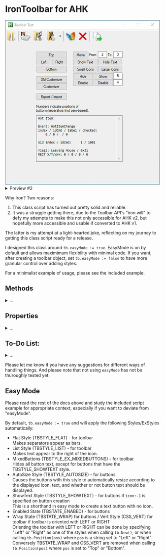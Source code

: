 # IronToolbar for AHK

<img src="images/preview.gif" />

<details>
<summary>Preview #2</summary>
<img src="images/preview2.gif" />
</details>

Why Iron?  Two reasons:
1) This class script has turned out pretty solid and reliable.
2) It was a struggle getting there, due to the Toolbar API's "iron will" to defy my attempts to make this not only accessible for AHK v2, but hopefully more accessible and usable if converted to AHK v1.

The latter is my attempt at a light-hearted joke, reflecting on my journey to getting this class script ready for a release.

I designed this class around `tb.easyMode := true`.  EasyMode is on by default and allows maximimum flexibility with minimal code.  If you want, after creating a toolbar object, set `tb.easyMode := false` to have more granular control over adding styles.

For a minimalist example of usage, please see the included example.

## Methods

<details>
<summary>...</summary>

### Toolbar.New()
Usage: `tb := Toolbar.New(in_gui, sOptions, Styles, MixedBtns, EasyMode)`

Creates a new toolbar.  Most styles are applied to toolbars automatically.

* in_gui: A GUI object to attach the toolbar to.
* sOptions: A string of options, formatted the same as AHK GUI options.
* Styles: A string of Styles and ExStyles to apply to the toolbar.
* MixedBtns: Boolean, true by default.\
By default, toolbar style "List" and ExStyle "MixedButtons" are automatically set so that the user can easily set a mix of text buttons, icon buttons, and buttons with icon and text.  Set this value to false to omit these styles.  This will allow you to use `tb.ShowText()` and `tb.HideText` to toggle button text, and the button text will be below all the buttons instead of to the right of the icon (which is what "List" style does).
* EasyMode: Boolean, true by default.\
Turning off Easy Mode automatically disables MixedBtns.  All automatic styles are disabled so you can control them manually.

Toolbar Styles:

[Toolbar Styles Reference - MS.docs](https://docs.microsoft.com/en-us/windows/win32/controls/toolbar-control-and-button-styles)\
AltDrag, CustomErase, Flat, List, RegisterDrop, ToolTips, Transparent, Wrapable

[Window Styles Reference - also affects the toolbar - MS.docs](https://docs.microsoft.com/en-us/windows/win32/winmsg/window-styles)\
Border, TabStop, ThickFrame, Child (these styles are rarely used directly with toolbars)

[Common Control Styles Reference - MS.docs](https://docs.microsoft.com/en-us/windows/win32/controls/common-control-styles)\
Adjustable, Bottom, Left, Right, Top, NoDivider, NoMoveX, NoMoveY, NoParentAlign, NoResize, Vert

[Toolbar ExStyles Reference - MS.docs](https://docs.microsoft.com/en-us/windows/win32/controls/toolbar-extended-styles)\
DoubleBuffer, DrawDDArrows, HideClippedButtons, MixedButtons\
MultiColumn, Vertical (suggested to NOT use MultiColumn and Vertical)

### tb.Add(btn_array)

Usage: `tb.Add([btn_array])`

Adds buttons and separators to the toolbar.  When adding a separator, you only need to specify `{label:""}`.  Other buttons can be specified with nothing more than specifying `{label:"txt", icon:#}`, unless you want to add the other types of buttons that toolbar supports (ie. DropDown button, Check button, etc).  In this case you would need to specify all necessary `styles` and `states` to get the button and behavior you want.

The format for the btn_array is as follows:

```
btnArray := [ { label:"str", icon:int, styles:"str", states:"str" }
            , { ... }
            , { ... } ]
```

* label: Any string for button text.
* icon: Image List index for which icon to use (not zero-based).
* styles: A space separated list of styles and exStyles to apply.
* states: A space separated list of states to apply.

[Toolbar Button Styles Reference](https://docs.microsoft.com/en-us/windows/win32/controls/toolbar-control-and-button-styles)\
AutoSize, Button, Check, CheckGroup, DropDown, Group, NoPrefix, Sep, ShowText, WholeDropDown

[Toolbar Button States Reference](https://docs.microsoft.com/en-us/windows/win32/controls/toolbar-button-states)\
Checked, Ellipses, Enabled, Hidden, Marked, Pressed, Wrap, Grayed

### tb.BtnCount()
Usage: `tb.BtnCount()`

Returns the number of elements in the toolbar (including separators).

### tb.ClearButtons()
Usage: `tb.ClearButtons()`

Deletes all buttons on the toolbar.

### tb.CmdToIndex()
Usage: `idx := tb.CmdToIndex(idCmd)`

* idCmd: The button ID specified.  Use `tb.GetButton(idx)` to find a button's idCmd.

This is useful when using `tb.SendMsg()`.  Sometimes wParam or lParam will require the idCmd of a button instead of it's index.

### tb.Customizer()
Usage: `tb.Customizer()`

Invokes the improved Toolbar Customizer.  This customizer does everything the `OldCustomizer()` does, except that it will only hide buttons, not delete them.

### tb.Delete()
Usage: `tb.Delete(idx)`

* idx:  The 1-based index of the button to delete.

### tb.EnableButton()
Usage: `tb.EnableButton(idx, status)`

Sets button enabled / disabled status.

* idx: The 1-based index of the button to affect.
* status: TRUE or FALSE.  TRUE to enable the button, FALSE to disable it.

### tb.Export()
Usage: `map := tb.Export()`

Exports the current layout of the buttons.  States and styles are also preserved.  The output map is meant to be used with an object serializer in order to save it to disk.

Recommended serializer: [JSON](https://www.autohotkey.com/boards/viewtopic.php?f=83&t=74799&sid=3c11c9a47a6500664963402ec9ccb082)

### tb.GetButton()
Usage: `tb.GetButton(idx)`

This function returns a button object with the following properties:\
`index, label, icon, states, styles, idCmd, iString`

* idx: The 1-based index of the button to get.

This method is not usually needed for simple useage, but can be used for advanced scripting.

### tb.GetButtonDims()
Usage: `dims := tb.GetButtonDims()`

This returns the tallest button height and the widest button width, as well as the horizontal and vertical padding used in the toolbar.  The returned object contains the following properties:\
`{w, h, hPad, vPad}`

### tb.GetButtonText()
Usage: `txt := tb.GetButtonText(idx)`

* idx: The 1-based index of the button specifying the text to retrieve.

### tb.HideButton()
Usage: `tb.HideButton(idx, status)`

* idx: The 1-based index of the button to affect.
* status: TRUE or FALSE.  TRUE to hide the button, FALSE to show it.

### tb.IL_Create()
Usage: `tb.IL_Create("IL_name", file_array [, Large_Icons := false])`

Creates an image list and populates it with specified files.  This was created as a means to easily store all the necessary data for an image list in order to duplicate it.  The duplication is necessary when using the alternate toolbar customizer, which is more effective at customizing the toolbar between sessions than the default built-in toolbar customizer.

* IL_name: Any name you want to give to the image list.
* file_array: `["file/icon_index", "file/icon_index", ...].`
* Large_Icons: false by default.

### tb.IL_Destroy()
Usage: `tb.IL_Destroy("IL_name")`

* IL_name: The string name of the specified Image List to destroy.

### tb.Import()
Usage: `tb.Import(map)`

* map: A previously exported map using `map := tb.Export()`.

Imports the specified layout of the buttons.  States and styles are also preserved.  The input map is meant to be loaded with an object serializer.

Recommended serializer: [JSON](https://www.autohotkey.com/boards/viewtopic.php?f=83&t=74799&sid=3c11c9a47a6500664963402ec9ccb082)

### tb.Insert()
Usage: `tb.Insert(btn_obj, index)`

Inserts the specified button at the specified index.  The button at the index, and all buttons with a higher index, will be moved to the left.

* btn_obj: this is the same as [btn_array] with tb.Add(), but you only pass one element.  If you try to pass more than one element you will get an error.\
EX: `[ { label:"str", icon:# } ]`

### tb.MoveButton()
Usage: `tb.MoveButton(idx, pos)`

* idx: The 1-based index of the button to be moved.
* pos: The 1-based index of the position to move the button to.

### tb.OldCustomize()
Usage: `tb.OldCustomize()`

Use this to invoke the default windows Toolbar Customizer.  It is suggested to use `tb.Customizer()` instead.

### tb.Position()
Usage: `tb.Position(pos)`

* pos: One of the following strings:  top, bottom, left, right\
Default value is "top".

### tb.SendMsg()
Usage: `result := tb.SendMsg(msg, wParam, lParam)`

Not intended for causal use, however you can exercise very precise control over the toolbar and buttons by sending your own messages if desired.

### tb.SetImageList()
Usage: `tb.SetImageList(Default [, Hot := "", Pressed := "", Disabled := ""])`

* Default: The main image list for button icons.
* Hot: The image list that is used when the mouse hovers over a button. (Optional)
* Pressed: The image list used when a button is pressed. (Optional)
* Disabled: The image list used when a button is disabled. (Optional)

For most simple implementations, you only need to specify "Default".  All other parameters are optional.  Simply pass the "IL_name" used with .IL_Create() for any of the parameters you wish to use.  See IL_Create() above for more info.  If you want to change button icons, you can specify a different `Default` image list.  This is useful if you want to have small and large icons ready for on-the-fly switching.

### tb.ShowText()
Usage: `tb.ShowText(status)`

* status:  TRUE or FALSE.  TRUE to show text, FALSE to hide text.

</details>

## Properties

<details>
<summary>...</summary>

If you specify `vName` in the options when using `tb.New()` then you can access some of the same properties available to most other AutoHotkey controls.  A few of these properties have been mimicked / duplicated for convenience as described below.

### tb.callback

String.  The default callback function is `tbEvent`.  You can change the name of the callback function by changing the value of this property.

```
Default callback and parameters:

tbEvent(tb, lParam, dataObj) {
    ...
}
```

* tb: Toolbar object resulting from `tb.New()`
* lParam: Only provided for advanced usage.
* dataObj: Contains lots of info regarding the specified event.

dataObj Properties:

```
d props: { event:str, eventInt:int
         , index:int, idCmd:int, label:str, dims:{x:int, y:int, w:int, h:int}
         , hoverFlags:str, hoverFlagsInt:int
         , vKey:int, char:int
         , oldIndex:int, oldIdCmd:int, oldLabel:str }
```

[Toolbar WM_NOTIFY Events Reference - MS.docs](https://docs.microsoft.com/en-us/windows/win32/controls/bumper-toolbar-control-reference-notifications)\
dataObj Events:

```
events: LClick, LDClick, LDown, RClick, RDClick
        Char, KeyDown
        BeginDrag, DragOut, EndDrag
        DropDown
        DeletingButton
        HotItemChange
        
        - These events fire but do not currently populate data in dataObj.
        CustomDraw, DupAccelerator, GetDispInfo, GetObject, GetTipInfo, MapAccelerator
        ReleasedCapture, ToolTipsCreated, WrapAccelerator, WrapHotItem
```

NOTE:  A few events have been renamed for consistency, ie. `LClick` was originally `NM_CLICK`, and `LDClick` was `NM_LDBLCLK`, etc.

### tb.easyMode

Boolean.  This is `true` by default.  If you set this to `false` then all the automatic handling and sizing of the toolbar is disabled.  You will mostly need to use `tb.SendMsg()` in several manual contexts in order to manage the toolbar with easyMode disabled.

### tb.hotItem

Integer.  Contains the current hot-item 1-based index.

### tb.hotItemID

Integer.  Contains the current hot-item idCmd.

### tb.hwnd

Pointer.  Stores the toolbar hwnd.

### tb.name

String.  Stores the `vName` of the control if specified in options when calling `tb.New()`.

### tb.txtSpacing

Integer.  Stores the number of spaces to automatically add to the left of button text (label) when `easyMode` is enabled and when `icon:-1` is specified on button creation with `tb.Add()`.  For most non-fixed width fonts, 2 spaces should suffice.  The default value is 2.  Please see the example.

### tb.type

String.  his is always "Toolbar".

</details>

## To-Do List:

<details>
<summary>...</summary>

* Implement `CreateWindowEx()` to be able to add non-toolbar controls.  This will likely be in a separate class extension.
* Adding a few more properties (maybe).
* Testing for icons larger than 32 x 32.
* More testing with TB_SETBUTTONSIZE.
* Attempt to support automatic toolbar wrapping on window resize (not currently supported with `easyMode` enabled).
* Attempt to support Drop targets and TBN_GETOBJECT for drag-drop onto a toolbar.

</details>

Please let me know if you have any suggestions for different ways of handling things.  And please note that not using `easyMode` has not be thuroughly tested yet.

## Easy Mode
Please read the rest of the docs above and study the included script example for appropriate context, especially if you want to deviate from "easyMode".

By default, `tb.easyMode := true` and will apply the following Styles/ExStyles automatically:
* Flat Style (TBSTYLE_FLAT) - for toolbar\
Makes separators appear as bars.
* List Style (TBSTYLE_LIST) - for toolbar\
Makes text appear to the right of the icon.
* MixedButtons (TBSTYLE_EX_MIXEDBUTTONS) - for toolbar\
Hides all button text, except for buttons that have the TBSTYLE_SHOWTEXT style.
* AutoSize Style (TBSTYLE_AUTOSIZE) - for buttons\
Causes the buttons with this style to automatically resize according to the displayed icon, text, and whether or not button text should be displayed.
* ShowText Style (TBSTYLE_SHOWTEXT) - for buttons if `icon:-1` is specified on button creation\
This is a shorthand in easy mode to create a text button with no icon.
* Enabled State (TBSTATE_ENABED) - for buttons
* Wrap State (TBSTATE_WRAP) for buttons / Vert Style (CSS_VERT) for toolbar if toolbar is oriented with LEFT or RIGHT\
Orienting the toolbar with LEFT or RIGHT can be done by specifying "Left" or "Right" as one of the styles when calling `tb.New()`, or when calling `tb.Position(pos)` where `pos` is a string set to "Left" or "Right".  Conversely TBSTATE_WRAP and CSS_VERT are removed when calling `tb.Position(pos)` where `pos` is set to "Top" or "Bottom".